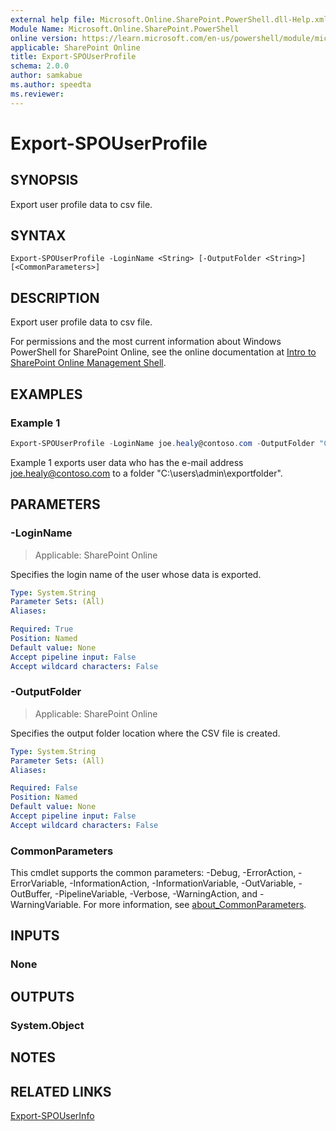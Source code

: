 ```yaml
---
external help file: Microsoft.Online.SharePoint.PowerShell.dll-Help.xml
Module Name: Microsoft.Online.SharePoint.PowerShell
online version: https://learn.microsoft.com/en-us/powershell/module/microsoft.online.sharepoint.powershell/export-spouserprofile
applicable: SharePoint Online
title: Export-SPOUserProfile
schema: 2.0.0
author: samkabue
ms.author: speedta
ms.reviewer:
---
```


# Export-SPOUserProfile

## SYNOPSIS

Export user profile data to csv file.

## SYNTAX

```
Export-SPOUserProfile -LoginName <String> [-OutputFolder <String>] [<CommonParameters>]
```

## DESCRIPTION

Export user profile data to csv file.

For permissions and the most current information about Windows PowerShell for SharePoint Online, see the online documentation at [Intro to SharePoint Online Management Shell](/powershell/sharepoint/sharepoint-online/introduction-sharepoint-online-management-shell).

## EXAMPLES

### Example 1

```powershell
Export-SPOUserProfile -LoginName joe.healy@contoso.com -OutputFolder "C:\users\admin\exportfolder"
```

Example 1 exports user data who has the e-mail address joe.healy@contoso.com to a folder "C:\users\admin\exportfolder".

## PARAMETERS

### -LoginName

> Applicable: SharePoint Online

Specifies the login name of the user whose data is exported.

```yaml
Type: System.String
Parameter Sets: (All)
Aliases:

Required: True
Position: Named
Default value: None
Accept pipeline input: False
Accept wildcard characters: False
```

### -OutputFolder

> Applicable: SharePoint Online

Specifies the output folder location where the CSV file is created.

```yaml
Type: System.String
Parameter Sets: (All)
Aliases:

Required: False
Position: Named
Default value: None
Accept pipeline input: False
Accept wildcard characters: False
```

### CommonParameters

This cmdlet supports the common parameters: -Debug, -ErrorAction, -ErrorVariable, -InformationAction, -InformationVariable, -OutVariable, -OutBuffer, -PipelineVariable, -Verbose, -WarningAction, and -WarningVariable. For more information, see [about_CommonParameters](https://go.microsoft.com/fwlink/?LinkID=113216).

## INPUTS

### None

## OUTPUTS

### System.Object

## NOTES

## RELATED LINKS

[Export-SPOUserInfo](Export-SPOUserInfo.md)
